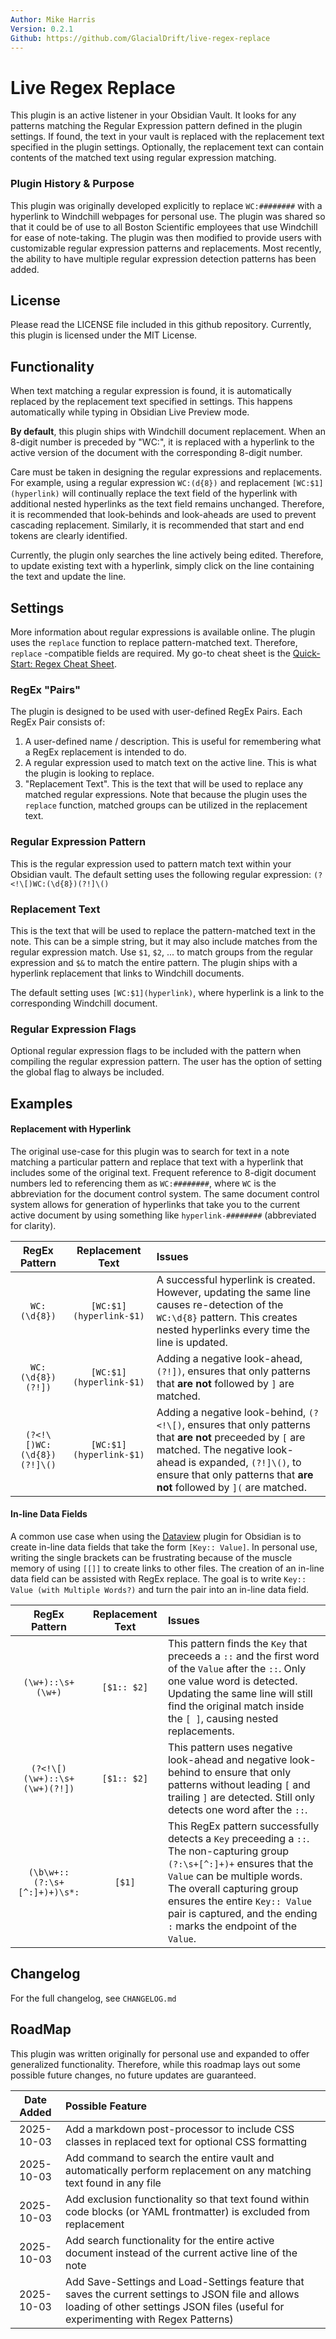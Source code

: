 ```yaml
---
Author: Mike Harris
Version: 0.2.1
Github: https://github.com/GlacialDrift/live-regex-replace
---
```


# Live Regex Replace

This plugin is an active listener in your Obsidian Vault. It looks for any patterns matching the Regular Expression 
pattern defined in the plugin settings. If found, the text in your vault is replaced with the replacement text specified 
in the plugin settings. Optionally, the replacement text can contain contents of the matched text using regular expression 
matching.

### Plugin History & Purpose 

This plugin was originally developed explicitly to replace `WC:########` with a hyperlink to Windchill webpages for 
personal use. The plugin was shared so that it could be of use to all Boston Scientific employees that use Windchill for ease 
of note-taking. The plugin was then modified to provide users with customizable regular expression patterns and replacements. 
Most recently, the ability to have multiple regular expression detection patterns has been added. 

## License

Please read the LICENSE file included in this github repository. Currently, this plugin is licensed under the MIT License.

## Functionality

When text matching a regular expression is found, it is automatically replaced by the replacement text specified in 
settings. This happens automatically while typing in Obsidian Live Preview mode.

**By default**, this plugin ships with Windchill document replacement. When an 8-digit number is preceded by "WC:", it 
is replaced with a hyperlink to the active version of the document with the corresponding 8-digit number.

Care must be taken in designing the regular expressions and replacements. For example, using a regular expression 
`WC:(d{8})` and replacement `[WC:$1](hyperlink)` will continually replace the text field of the hyperlink with additional 
nested hyperlinks as the text field remains unchanged. Therefore, it is recommended that look-behinds and look-aheads are 
used to prevent cascading replacement. Similarly, it is recommended that start and end tokens are clearly identified.

Currently, the plugin only searches the line actively being edited. Therefore, to update existing text with a 
hyperlink, simply click on the line containing the text and update the line. 

## Settings

More information about regular expressions is available online. The plugin uses the `replace` function to replace 
pattern-matched text. Therefore, `replace` -compatible fields are required. My go-to cheat sheet is the [Quick-Start: Regex Cheat Sheet](https://www.rexegg.com/regex-quickstart.php).

### RegEx "Pairs"

The plugin is designed to be used with user-defined RegEx Pairs. Each RegEx Pair consists of:
1. A user-defined name / description. This is useful for remembering what a RegEx replacement is intended to do.
2. A regular expression used to match text on the active line. This is what the plugin is looking to replace.
3. "Replacement Text". This is the text that will be used to replace any matched regular expressions. Note that because the plugin uses the `replace` function, matched groups can be utilized in the replacement text. 

### Regular Expression Pattern

This is the regular expression used to pattern match text within your Obsidian vault. The default setting uses the 
following regular expression: `(?<!\[)WC:(\d{8})(?!]\()`

### Replacement Text

This is the text that will be used to replace the pattern-matched text in the note. This can be a simple string, but 
it may also include matches from the regular expression match. Use `$1`, `$2`, ... to match groups from the regular 
expression and `$&` to match the entire pattern. The plugin ships with a hyperlink replacement that links to Windchill 
documents.

The default setting uses `[WC:$1](hyperlink)`, where hyperlink is a link to the corresponding Windchill document. 

### Regular Expression Flags

Optional regular expression flags to be included with the pattern when compiling the regular expression pattern.
The user has the option of setting the global flag to always be included.

## Examples

#### Replacement with Hyperlink

The original use-case for this plugin was to search for text in a note matching a particular pattern and replace that 
text with a hyperlink that includes some of the original text. Frequent reference to 8-digit document numbers led to 
referencing them as `WC:########`, where `WC` is the abbreviation for the document control system. The same document
control system allows for generation of hyperlinks that take you to the current active document by using something like
`hyperlink-########` (abbreviated for clarity). 

|   RegEx Pattern   | Replacement Text | Issues                                                                                                                                                                           |
|:-----------------:|:----------------:|:---------------------------------------------------------------------------------------------------------------------------------------------------------------------------------|
|   `WC:(\d{8})`    | `[WC:$1](hyperlink-$1)`| A successful hyperlink is created. However, updating the same line causes re-detection of the `WC:\d{8}` pattern. This creates nested hyperlinks every time the line is updated. |
| `WC:(\d{8})(?!])` | `[WC:$1](hyperlink-$1)` | Adding a negative look-ahead, `(?!])`, ensures that only patterns that **are not** followed by `]` are matched.                                                                  |
| `(?<!\[)WC:(\d{8})(?!]\()`| `[WC:$1](hyperlink-$1)` | Adding a negative look-behind, `(?<!\[)`, ensures that only patterns that **are not** preceeded by `[` are matched. The negative look-ahead is expanded, `(?!]\()`, to ensure that only patterns that **are not** followed by `](` are matched. |

#### In-line Data Fields

A common use case when using the [Dataview](https://github.com/blacksmithgu/obsidian-dataview) plugin for Obsidian 
is to create in-line data fields that take the form `[Key:: Value]`. In personal use, writing the single brackets can 
be frustrating because of the muscle memory of using `[[]]` to create links to other files. The creation of an in-line 
data field can be assisted with RegEx replace. The goal is to write `Key:: Value (with Multiple Words?)` and turn the 
pair into an in-line data field. 

| RegEx Pattern | Replacement Text | Issues |
|:-------------:|:----------------:|:-------|
| `(\w+)::\s+(\w+)` | `[$1:: $2]` | This pattern finds the `Key` that preceeds a `::` and the first word of the `Value` after the `::`. Only one value word is detected. Updating the same line will still find the original match inside the `[ ]`, causing nested replacements.|
| `(?<!\[)(\w+)::\s+(\w+)(?!])` | `[$1:: $2]` | This pattern uses negative look-ahead and negative look-behind to ensure that only patterns without leading `[` and trailing `]` are detected. Still only detects one word after the `::`. |
|`(\b\w+::(?:\s+[^:]+)+)\s*:`| `[$1]` | This RegEx pattern successfully detects a `Key` preceeding a `::`. The non-capturing group `(?:\s+[^:]+)+` ensures that the `Value` can be multiple words. The overall capturing group ensures the entire `Key:: Value` pair is captured, and the ending `:` marks the endpoint of the `Value`.

## Changelog

For the full changelog, see `CHANGELOG.md`

## RoadMap

This plugin was written originally for personal use and expanded to offer generalized functionality. Therefore, while 
this roadmap lays out some possible future changes, no future updates are guaranteed.

| Date Added  | Possible Feature                                                                                                                                                                        |
|:-----------:|:----------------------------------------------------------------------------------------------------------------------------------------------------------------------------------------|
| 2025-10-03  | Add a markdown post-processor to include CSS classes in replaced text for optional CSS formatting                                                                                       |
| 2025-10-03  | Add command to search the entire vault and automatically perform replacement on any matching text found in any file                                                                     |
| 2025-10-03  | Add exclusion functionality so that text found within code blocks (or YAML frontmatter) is excluded from replacement                                                                    |
| 2025-10-03  | Add search functionality for the entire active document instead of the current active line of the note                                                                                  |
| 2025-10-03  | Add Save-Settings and Load-Settings feature that saves the current settings to JSON file and allows loading of other settings JSON files (useful for experimenting with Regex Patterns) |
